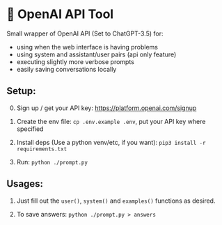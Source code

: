 # 💬 OpenAI API Tool

Small wrapper of OpenAI API (Set to ChatGPT-3.5) for: 

* using when the web interface is having problems
* using system and assistant/user pairs (api only feature)
* executing slightly more verbose prompts
* easily saving conversations locally

## Setup:

0. Sign up / get your API key: https://platform.openai.com/signup

0. Create the env file: `cp .env.example .env`, put your API key where specified

0. Install deps (Use a python venv/etc, if you want): `pip3 install -r requirements.txt`

0. Run: `python ./prompt.py`

## Usages:

1. Just fill out the `user()`, `system()` and `examples()` functions as desired.

2. To save answers: `python ./prompt.py > answers`

